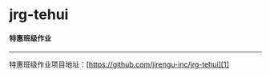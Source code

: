 # jrg-tehui

#### 特惠班级作业

---

特惠班级作业项目地址：[https://github.com/jirengu-inc/jrg-tehui][1]


  [1]: https://github.com/jirengu-inc/jrg-tehui